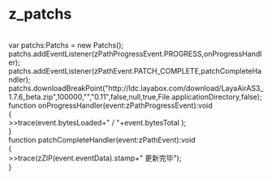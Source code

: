 # z_patchs
<br>
var patchs:Patchs = new Patchs();<br>
patchs.addEventListener(zPathProgressEvent.PROGRESS,onProgressHandler);<br>
patchs.addEventListener(zPathEvent.PATCH_COMPLETE,patchCompleteHandler);<br>
patchs.downloadBreakPoint("http://ldc.layabox.com/download/LayaAirAS3_1.7.6_beta.zip",100000,"","0.11",false,null,true,File.applicationDirectory,false);<br>
function onProgressHandler(event:zPathProgressEvent):void<br>
{<br>
>>trace(event.bytesLoaded+" / "+event.bytesTotal );<br>
}<br>
function patchCompleteHandler(event:zPathEvent):void<br>
{<br>
>>trace(zZIP(event.eventData).stamp+" 更新完毕");<br>
}<br>
